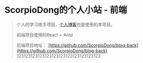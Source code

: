 # ScorpioDong的个人小站 - 前端

> 个人的学习练手项目，[个人博客](www.scorpiodong.cn)也是使用的本项目。
>
> 前端项目使用的React + Antd
>
> 后端项目地址： [https://github.com/ScorpioDong/blog-back](https://github.com/ScorpioDong/blog-back)
123123123123123123123123123123123123
